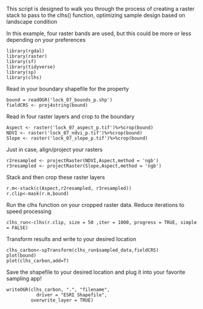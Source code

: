 This script is designed to walk you through the process of creating a raster stack to pass to the clhs() function, optimizing sample design based on landscape condition

In this example, four raster bands are used, but this could be more or less depending on your preferences

```{r}
library(rgdal)
library(raster)
library(sf)
library(tidyverse)
library(sp)
library(clhs)
```

Read in your boundary shapefile for the property
```{r}
bound = readOGR('lock_07_bounds_p.shp')
fieldCRS <- proj4string(bound)
```

Read in four raster layers and crop to the boundary
```{r}
Aspect <- raster('lock_07_aspect_p.tif')%>%crop(bound)
NDVI <- raster('lock_07_ndvi_p.tif')%>%crop(bound)
Slope <- raster('lock_07_slope_p.tif')%>%crop(bound)
```

Just in case, align/project your rasters
```{r}
r2resampled <- projectRaster(NDVI,Aspect,method = 'ngb')
r3resampled <- projectRaster(Slope,Aspect,method = 'ngb')
```

Stack and then crop these raster layers
```{r}
r.m<-stack(c(Aspect,r2resampled, r3resampled))
r.clip<-mask(r.m,bound)
```

Run the clhs function on your cropped raster data. Reduce iterations to speed processing
```{r}
clhs_run<-clhs(r.clip, size = 50 ,iter = 1000, progress = TRUE, simple = FALSE)
```

Transform results and write to your desired location
```{r}
clhs_carbon<-spTransform(clhs_run$sampled_data,fieldCRS)
plot(bound)
plot(clhs_carbon,add=T)
```

Save the shapefile to your desired location and plug it into your favorite sampling app!
```{r}
writeOGR(clhs_carbon, ".", "filename", 
           driver = "ESRI Shapefile",
         overwrite_layer = TRUE)
```
